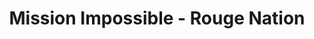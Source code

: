 ---
layout: credit-info
category: credits
headerstatus: shrunk-header
title: Mission Impossible - Rouge Nation
short_title: MI5 Rouge Nation
identity: mi5rougenation
showreel_weight: 1
credits_weight: 8
image_cover: /assets/img/credits-grid/mission-impossible-rouge-nation.jpg
image_social: /assets/img/credits-grid/opengraph/mission-impossible-rouge-nation.jpg
role: Assistant Composer
credit_type: Feature Film
imdb: http://www.imdb.com/title/tt2381249
genre: Drama/Fanatasy
director: Christopher McQuarrie
producers: Paramount Pictures, Skydance Productions
synopsis: Ethan and team take on their most impossible mission yet, eradicating the Syndicate - an International rogue organization as highly skilled as they are, committed to destroying the IMF.
---